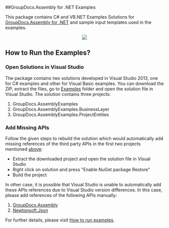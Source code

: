 ##GroupDocs.Assembly for .NET Examples

This package contains C# and VB.NET Examples Solutions for [GroupDocs.Assembly for .NET](http://groupdocs.com/dot-net/document-assembly-library) and sample input templates used in the examples.

<p align="center">
  <a title="Download complete GroupDocs.Assembly for .NET source code" href="https://github.com/groupdocsassembly/GroupDocs_Assembly_NET/archive/master.zip">
	<img src="https://raw.github.com/AsposeExamples/java-examples-dashboard/master/images/downloadZip-Button-Large.png" />
  </a>
</p>

## How to Run the Examples?

### Open Solutions in Visual Studio

The package contains two solutions developed in Visual Studio 2013, one for C# examples and other for Visual Basic examples. You can download the ZIP, extract the files, go to [Examples](https://github.com/groupdocs-assembly/GroupDocs.Assembly-for-.NET/tree/master/Examples) folder and open the solution file in Visual Studio. The solution contains three projects:

1) GroupDocs.AssemblyExamples                  
2) GroupDocs.AssemblyExamples.BusinessLayer    
3) GroupDocs.AssemblyExamples.ProjectEntities

### Add Missing APIs

Follow the given steps to rebuild the solution which would automatically add missing references of the third party APIs in the first two projects mentioned [above](https://github.com/groupdocs-assembly/GroupDocs.Assembly-for-.NET/blob/master/Examples/README.md#open-solutions-in-visual-studio):
* Extract the downloaded project and open the solution file in Visual Studio
* Right click on solution and press "Enable NuGet package Restore"
* Build the project

In other case, it is possible that Visual Studio is unable to automatically add these APIs references due to Visual Studio version differences. In this case, please add references of the following APIs manually:

1) [GroupDocs.Assembly](https://www.nuget.org/packages/GroupDocs.Assembly/)
2) [Newtonsoft.Json](https://www.nuget.org/packages/Newtonsoft.Json/)

For further details, please visit [How to run examples](http://groupdocs.com/docs/display/assemblynet/How+to+Run+Examples).
